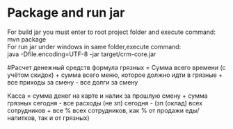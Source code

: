 # Package and run jar

For build jar you must enter to root project folder and execute command:<br />
mvn package<br />
For run jar under windows in same folder,execute command:<br />
java -Dfile.encoding=UTF-8 -jar target/crm-core.jar


#Расчет денежный средств
формула грязных = Сумма всего времени (с учётом скидок) + сумма всего меню, которое должно идти в грязные + все приходы за смену - все долги за смену

Касса = сумма денег на карте и налик за прошлую смену + сумма грязных сегодня - все расходы (не зп) сегодня - (зп (оклад) всех сотрудников + все % всех сотрудников, как % от продажи еды/напитков, так и от грязных)